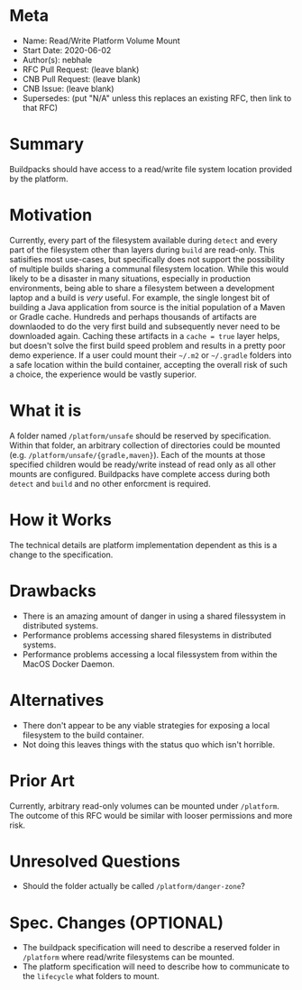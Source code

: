 # Meta
[meta]: #meta
- Name: Read/Write Platform Volume Mount
- Start Date: 2020-06-02
- Author(s): nebhale
- RFC Pull Request: (leave blank)
- CNB Pull Request: (leave blank)
- CNB Issue: (leave blank)
- Supersedes: (put "N/A" unless this replaces an existing RFC, then link to that RFC)

# Summary
[summary]: #summary

Buildpacks should have access to a read/write file system location provided by the platform.

# Motivation
[motivation]: #motivation

Currently, every part of the filesystem available during `detect` and every part of the filesystem other than layers during `build` are read-only.  This satisifies most use-cases, but specifically does not support the possibility of multiple builds sharing a communal filesystem location.  While this would likely to be a disaster in many situations, especially in production environments, being able to share a filesystem between a development laptop and a build is _very_ useful.  For example, the single longest bit of building a Java application from source is the initial population of a Maven or Gradle cache.  Hundreds and perhaps thousands of artifacts are downlaoded to do the very first build and subsequently never need to be downloaded again.  Caching these artifacts in a `cache = true` layer helps, but doesn't solve the first build speed problem and results in a pretty poor demo experience.  If a user could mount their `~/.m2` or `~/.gradle` folders into a safe location within the build container, accepting the overall risk of such a choice, the experience would be vastly superior.

# What it is
[what-it-is]: #what-it-is

A folder named `/platform/unsafe` should be reserved by specification.  Within that folder, an arbitrary collection of directories could be mounted (e.g. `/platform/unsafe/{gradle,maven}`).  Each of the mounts at those specified children would be ready/write instead of read only as all other mounts are configured.  Buildpacks have complete access during both `detect` and `build` and no other enforcment is required.

# How it Works
[how-it-works]: #how-it-works

The technical details are platform implementation dependent as this is a change to the specification.

# Drawbacks
[drawbacks]: #drawbacks

* There is an amazing amount of danger in using a shared filessystem in distributed systems.
* Performance problems accessing shared filesystems in distributed systems.
* Performance problems accessing a local filessystem from within the MacOS Docker Daemon.

# Alternatives
[alternatives]: #alternatives

* There don't appear to be any viable strategies for exposing a local filesystem to the build container.
* Not doing this leaves things with the status quo which isn't horrible.

# Prior Art
[prior-art]: #prior-art

Currently, arbitrary read-only volumes can be mounted under `/platform`.  The outcome of this RFC would be similar with looser permissions and more risk.

# Unresolved Questions
[unresolved-questions]: #unresolved-questions

* Should the folder actually be called `/platform/danger-zone`?

# Spec. Changes (OPTIONAL)
[spec-changes]: #spec-changes

* The buildpack specification will need to describe a reserved folder in `/platform` where read/write filesystems can be mounted.
* The platform specification will need to describe how to communicate to the `lifecycle` what folders to mount.
